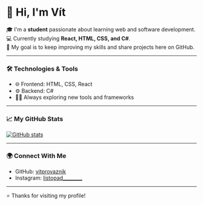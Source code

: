 # 👋 Hi, I'm Vít

🎓 I'm a **student** passionate about learning web and software development.  
💻 Currently studying **React, HTML, CSS, and C#**.  
🚀 My goal is to keep improving my skills and share projects here on GitHub.  

---

### 🛠️ Technologies & Tools
- 🌐 Frontend: HTML, CSS, React
- ⚙️ Backend: C#
- 🧑‍💻 Always exploring new tools and frameworks

---

### 📈 My GitHub Stats
[![GitHub stats](https://github-readme-stats.vercel.app/api?username=vitprovaznik)](https://github.com/vitprovaznik/github-readme-stats)

---

### 🌍 Connect With Me
- GitHub: [vitprovaznik](https://github.com/vitprovaznik)
- Instagram: [listopad________](https://www.instagram.com/listopad________/)

---

⭐️ Thanks for visiting my profile!

